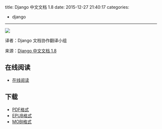 title: Django 中文文档 1.8
date: 2015-12-27 21:40:17
categories:
  - django
---

![](https://ek8whxe.cloudimg.io/s/width/226/https://www.gitbook.com/cover/book/wizardforcel/django-chinese-docs-18.jpg?build=1443001716717&v=12.0.2)

译者：Django 文档协作翻译小组

来源：[Django 中文文档 1.8](http://python.usyiyi.cn/django/index.html)

<!--more-->

## 在线阅读 ##

* [在线阅读](https://www.gitbook.com/book/wizardforcel/django-chinese-docs-18/details)

## 下载 ##

+ [PDF格式](https://www.gitbook.com/download/pdf/book/wizardforcel/django-chinese-docs-18)
+ [EPUB格式](https://www.gitbook.com/download/epub/book/wizardforcel/django-chinese-docs-18)
+ [MOBI格式](https://www.gitbook.com/download/mobi/book/wizardforcel/django-chinese-docs-18)